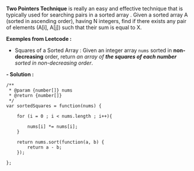 **Two Pointers Technique** is really an easy and effective technique that is typically used for searching pairs in a sorted array . Given a sorted array A (sorted in ascending order), having N integers, find if there exists any pair of elements (A[i], A[j]) such that their sum is equal to X.

**Exemples from Leetcode :** 

- Squares of a Sorted Array : Given an integer array `nums` sorted in **non-decreasing** order, return _an array of **the squares of each number** sorted in non-decreasing order_.

**- Solution :**

```
/**
 * @param {number[]} nums
 * @return {number[]}
 */
var sortedSquares = function(nums) {
    
    for (i = 0 ; i < nums.length ; i++){

        nums[i] *= nums[i];
    }
    
    return nums.sort(function(a, b) {
        return a - b;
    });

};
```


